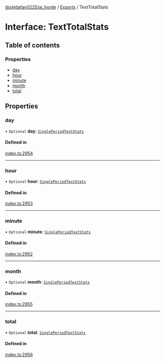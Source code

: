 [@zeldafan0225/ai_horde](../README.md) / [Exports](../modules.md) / TextTotalStats

# Interface: TextTotalStats

## Table of contents

### Properties

- [day](TextTotalStats.md#day)
- [hour](TextTotalStats.md#hour)
- [minute](TextTotalStats.md#minute)
- [month](TextTotalStats.md#month)
- [total](TextTotalStats.md#total)

## Properties

### day

• `Optional` **day**: [`SinglePeriodTextStats`](SinglePeriodTextStats.md)

#### Defined in

[index.ts:2954](https://github.com/ZeldaFan0225/ai_horde/blob/a3ac80c/index.ts#L2954)

___

### hour

• `Optional` **hour**: [`SinglePeriodTextStats`](SinglePeriodTextStats.md)

#### Defined in

[index.ts:2953](https://github.com/ZeldaFan0225/ai_horde/blob/a3ac80c/index.ts#L2953)

___

### minute

• `Optional` **minute**: [`SinglePeriodTextStats`](SinglePeriodTextStats.md)

#### Defined in

[index.ts:2952](https://github.com/ZeldaFan0225/ai_horde/blob/a3ac80c/index.ts#L2952)

___

### month

• `Optional` **month**: [`SinglePeriodTextStats`](SinglePeriodTextStats.md)

#### Defined in

[index.ts:2955](https://github.com/ZeldaFan0225/ai_horde/blob/a3ac80c/index.ts#L2955)

___

### total

• `Optional` **total**: [`SinglePeriodTextStats`](SinglePeriodTextStats.md)

#### Defined in

[index.ts:2956](https://github.com/ZeldaFan0225/ai_horde/blob/a3ac80c/index.ts#L2956)
